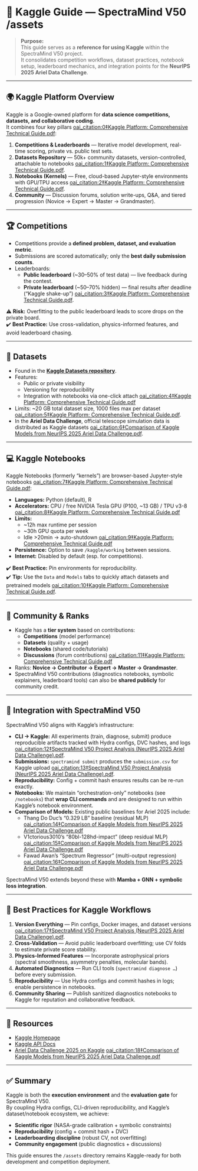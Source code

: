 # 📘 Kaggle Guide — SpectraMind V50 /assets

> **Purpose:**  
> This guide serves as a **reference for using Kaggle** within the SpectraMind V50 project.  
> It consolidates competition workflows, dataset practices, notebook setup, leaderboard mechanics, and integration points for the **NeurIPS 2025 Ariel Data Challenge**.

---

## 🌍 Kaggle Platform Overview

Kaggle is a Google-owned platform for **data science competitions, datasets, and collaborative coding**.  
It combines four key pillars [oai_citation:0‡Kaggle Platform: Comprehensive Technical Guide.pdf](file-service://file-CrgG895i84phyLsyW9FQgf):

1. **Competitions & Leaderboards** — Iterative model development, real-time scoring, private vs. public test sets.
2. **Datasets Repository** — 50k+ community datasets, version-controlled, attachable to notebooks [oai_citation:1‡Kaggle Platform: Comprehensive Technical Guide.pdf](file-service://file-CrgG895i84phyLsyW9FQgf).
3. **Notebooks (Kernels)** — Free, cloud-based Jupyter-style environments with GPU/TPU access [oai_citation:2‡Kaggle Platform: Comprehensive Technical Guide.pdf](file-service://file-CrgG895i84phyLsyW9FQgf).
4. **Community** — Discussion forums, solution write-ups, Q&A, and tiered progression (Novice → Expert → Master → Grandmaster).

---

## 🏆 Competitions

- Competitions provide a **defined problem, dataset, and evaluation metric**.  
- Submissions are scored automatically; only the **best daily submission counts**.  
- Leaderboards:  
  - **Public leaderboard** (~30–50% of test data) — live feedback during the contest.  
  - **Private leaderboard** (~50–70% hidden) — final results after deadline (“Kaggle shake-up”) [oai_citation:3‡Kaggle Platform: Comprehensive Technical Guide.pdf](file-service://file-CrgG895i84phyLsyW9FQgf).

⚠️ **Risk:** Overfitting to the public leaderboard leads to score drops on the private board.  
✔️ **Best Practice:** Use cross-validation, physics-informed features, and avoid leaderboard chasing.

---

## 📂 Datasets

- Found in the **[Kaggle Datasets repository](https://www.kaggle.com/datasets)**.  
- Features:  
  - Public or private visibility  
  - Versioning for reproducibility  
  - Integration with notebooks via one-click attach [oai_citation:4‡Kaggle Platform: Comprehensive Technical Guide.pdf](file-service://file-CrgG895i84phyLsyW9FQgf)  
- Limits: ~20 GB total dataset size, 1000 files max per dataset [oai_citation:5‡Kaggle Platform: Comprehensive Technical Guide.pdf](file-service://file-CrgG895i84phyLsyW9FQgf).  
- In the **Ariel Data Challenge**, official telescope simulation data is distributed as Kaggle datasets [oai_citation:6‡Comparison of Kaggle Models from NeurIPS 2025 Ariel Data Challenge.pdf](file-service://file-CG661XRZ48CnBj69Lf5vTy).

---

## 💻 Kaggle Notebooks

Kaggle Notebooks (formerly “kernels”) are browser-based Jupyter-style notebooks [oai_citation:7‡Kaggle Platform: Comprehensive Technical Guide.pdf](file-service://file-CrgG895i84phyLsyW9FQgf):

- **Languages:** Python (default), R  
- **Accelerators:** CPU / free NVIDIA Tesla GPU (P100, ~13 GB) / TPU v3-8 [oai_citation:8‡Kaggle Platform: Comprehensive Technical Guide.pdf](file-service://file-CrgG895i84phyLsyW9FQgf)  
- **Limits:**  
  - ~12h max runtime per session  
  - ~30h GPU quota per week  
  - Idle >20min → auto-shutdown [oai_citation:9‡Kaggle Platform: Comprehensive Technical Guide.pdf](file-service://file-CrgG895i84phyLsyW9FQgf)  
- **Persistence:** Option to save `/kaggle/working` between sessions.  
- **Internet:** Disabled by default (esp. for competitions).  

✔️ **Best Practice:** Pin environments for reproducibility.  
✔️ **Tip:** Use the `Data` and `Models` tabs to quickly attach datasets and pretrained models [oai_citation:10‡Kaggle Platform: Comprehensive Technical Guide.pdf](file-service://file-CrgG895i84phyLsyW9FQgf).

---

## 👥 Community & Ranks

- Kaggle has a **tier system** based on contributions:  
  - **Competitions** (model performance)  
  - **Datasets** (quality + usage)  
  - **Notebooks** (shared code/tutorials)  
  - **Discussions** (forum contributions) [oai_citation:11‡Kaggle Platform: Comprehensive Technical Guide.pdf](file-service://file-CrgG895i84phyLsyW9FQgf)  
- Ranks: **Novice → Contributor → Expert → Master → Grandmaster**.  
- SpectraMind V50 contributions (diagnostics notebooks, symbolic explainers, leaderboard tools) can also be **shared publicly** for community credit.

---

## 🚀 Integration with SpectraMind V50

SpectraMind V50 aligns with Kaggle’s infrastructure:

- **CLI → Kaggle:** All experiments (train, diagnose, submit) produce reproducible artifacts tracked with Hydra configs, DVC hashes, and logs [oai_citation:12‡SpectraMind V50 Project Analysis (NeurIPS 2025 Ariel Data Challenge).pdf](file-service://file-QRDy8Xn69XgxEjZgtZZ8FK).  
- **Submissions:** `spectramind submit` produces the `submission.csv` for Kaggle upload [oai_citation:13‡SpectraMind V50 Project Analysis (NeurIPS 2025 Ariel Data Challenge).pdf](file-service://file-QRDy8Xn69XgxEjZgtZZ8FK).  
- **Reproducibility:** Config + commit hash ensures results can be re-run exactly.  
- **Notebooks:** We maintain “orchestration-only” notebooks (see `/notebooks`) that **wrap CLI commands** and are designed to run within Kaggle’s notebook environment.  
- **Comparison of Models:** Existing public baselines for Ariel 2025 include:
  - Thang Do Duc’s “0.329 LB” baseline (residual MLP) [oai_citation:14‡Comparison of Kaggle Models from NeurIPS 2025 Ariel Data Challenge.pdf](file-service://file-CG661XRZ48CnBj69Lf5vTy)  
  - V1ctorious3010’s “80bl-128hd-impact” (deep residual MLP) [oai_citation:15‡Comparison of Kaggle Models from NeurIPS 2025 Ariel Data Challenge.pdf](file-service://file-CG661XRZ48CnBj69Lf5vTy)  
  - Fawad Awan’s “Spectrum Regressor” (multi-output regression) [oai_citation:16‡Comparison of Kaggle Models from NeurIPS 2025 Ariel Data Challenge.pdf](file-service://file-CG661XRZ48CnBj69Lf5vTy)  

SpectraMind V50 extends beyond these with **Mamba + GNN + symbolic loss integration**.

---

## 📜 Best Practices for Kaggle Workflows

1. **Version Everything** — Pin configs, Docker images, and dataset versions [oai_citation:17‡SpectraMind V50 Project Analysis (NeurIPS 2025 Ariel Data Challenge).pdf](file-service://file-QRDy8Xn69XgxEjZgtZZ8FK).  
2. **Cross-Validation** — Avoid public leaderboard overfitting; use CV folds to estimate private score stability.  
3. **Physics-Informed Features** — Incorporate astrophysical priors (spectral smoothness, asymmetry penalties, molecular bands).  
4. **Automated Diagnostics** — Run CLI tools (`spectramind diagnose …`) before every submission.  
5. **Reproducibility** — Use Hydra configs and commit hashes in logs; enable persistence in notebooks.  
6. **Community Sharing** — Publish sanitized diagnostics notebooks to Kaggle for reputation and collaborative feedback.

---

## 📎 Resources

- [Kaggle Homepage](https://www.kaggle.com)  
- [Kaggle API Docs](https://github.com/Kaggle/kaggle-api)  
- [Ariel Data Challenge 2025 on Kaggle](https://www.kaggle.com/competitions/ariel-data-challenge-2025) [oai_citation:18‡Comparison of Kaggle Models from NeurIPS 2025 Ariel Data Challenge.pdf](file-service://file-CG661XRZ48CnBj69Lf5vTy)

---

## ✅ Summary

Kaggle is both the **execution environment** and the **evaluation gate** for SpectraMind V50.  
By coupling Hydra configs, CLI-driven reproducibility, and Kaggle’s dataset/notebook ecosystem, we achieve:

- **Scientific rigor** (NASA-grade calibration + symbolic constraints)  
- **Reproducibility** (config + commit hash + DVC)  
- **Leaderboarding discipline** (robust CV, not overfitting)  
- **Community engagement** (public diagnostics + discussions)  

This guide ensures the `/assets` directory remains Kaggle-ready for both development and competition deployment.